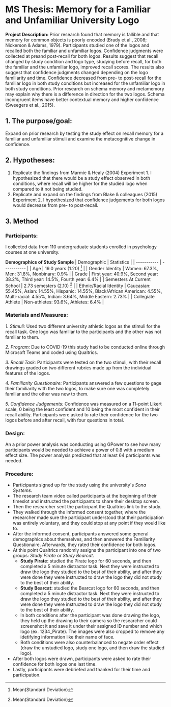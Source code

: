 # MS Thesis: Memory for a Familiar and Unfamiliar University Logo

**Project Description:** Prior research found that memory is fallible and that memory for common objects is poorly encoded (Brady et al., 2008; Nickerson & Adams, 1979). Participants studied one of the logos and recalled both the familiar and unfamiliar logos. Confidence judgments were collected at preand post-recall for both logos. Results suggest that recall changed by study condition and logo type, studying before recall, for both the familiar and the unfamiliar logo, improved recall scores. The results also suggest that confidence judgments changed depending on the logo familiarity and time. Confidence decreased from pre- to post-recall for the familiar logo in both study conditions but increased for the unfamiliar logo in both study conditions. Prior research on schema memory and metamemory may explain why there is a difference in direction for the two logos. Schema incongruent items have better contextual memory and higher confidence (Sweegers et al., 2015).

## 1. The purpose/goal:

Expand on prior research by testing the study effect on recall memory for a familiar and unfamiliar stimuli and examine the metacognitive change in confidence.

## 2. Hypotheses:

1. Replicate the findings from Marmie & Healy (2004) Experiment 1. I hypothesized that there would be a study effect observed in both conditions, where recall will be higher for the studied logo when compared to it not being studied. 
2. Replicate and expand on the findings from Blake & colleagues (2015) Experiment 2. I hypothesized that confidence judgements for both logos would decrease from pre- to post-recall. 

## 3. Method

### Participants:

I collected data from 110 undergraduate students enrolled in psychology courses at one university.

**Demographics of Study Sample**
| Demographic | Statistics |
| ----------- | ----------- |
| Age | 19.0 years (1.20) [^1] |
| Gender Identity | Women: 67.3%, Men: 31.8%, Nonbinary: 0.9% |
| Grade | First year: 40.9%, Second year: 38.2%, Third year: 14.5%, Fourth year: 6.4% |
| Semesters At Current School | 2.73 semesters (2.10) [^1] |
| Ethnic/Racial Identity | Caucasian: 55.45%, Asian: 14.55%, Hispanic: 14.55%, Black/African American: 4.55%, Multi-racial: 4.55%, Indian: 3.64%, Middle Eastern: 2.73% |
| Collegiate Athlete | Non-athletes: 93.6%, Athletes: 6.4% |

### Materials and Measures:

*1. Stimuli:* Used two different university athletic logos as the stimuli for the recall task. One logo was familiar to the participants and the other was not familiar to them.

*2. Program:* Due to COVID-19 this study had to be conducted online through Microsoft Teams and coded using Qualtrics.

*3. Recall Task:* Participants were tested on the two stimuli, with their recall drawings graded on two different rubrics made up from the individual features of the logos.

*4. Familiarity Questionaire:* Participants answered a few questions to gage their familiarity with the two logos, to make sure one was completely familiar and the other was new to them.

*5. Confidence Judgements:* Confidence was measured on a 11-point Likert scale, 0 being the least confident and 10 being the most confident in their recall ability. Participants were asked to rate their confidence for the two logos before and after recall, with four questions in total.

### Design: 

An a prior power analysis was conducting using GPower to see how many participants would be needed to achieve a power of 0.8 with a medium effect size. The power analysis predicted that at least 64 participants was needed.

### Procedure:

- Participants signed up for the study using the university's *Sona Systems*.
- The research team video called participants at the beginning of their timeslot and instructed the participants to share their desktop screen.
- Then the researcher sent the participant the Qualtrics link to the study.
- They walked through the informed consent together, where the researcher made sure the participant understood that their participation was entirely voluntary, and they could stop at any point if they would like to.
- After the informed consent, participants answered some general demographics about themselves, and then answered the Familiarity Questionaire. Afterwards, they rated their confidence for both logos.
- At this point Qualtrics randomly assigns the participant into one of two groups: *Study Pirate* or *Study Bearcat*.
    - **Study Pirate:** studied the Pirate logo for 60 seconds, and then completed a 5 minute distractor task. Next they were instructed to draw the logo they studied to the best of their ability, and after they were done they were instructed to draw the logo they did not study to the best of their ability.
    - **Study Bearcat:** studied the Bearcat logo for 60 seconds, and then completed a 5 minute distractor task. Next they were instructed to draw the logo they studied to the best of their ability, and after they were done they were instructed to draw the logo they did not study to the best of their ability.
    - In both conditions after the participant was done drawing the logo, they held up the drawing to their camera so the researcher could screenshot it and save it under their assigned ID number and which logo (ex. 1234_Pirate). The images were also cropped to remove any idetifying information like their name of face.
    - Both conditions were also counterbalanced to negate order effect (draw the unstudied logo, study one logo, and then draw the studied logo).
- After both logos were drawn, participants were asked to rate their confidence for both logos one last time.
- Lastly, participants were debriefed and thanked for their time and participation.

[^1]: Mean(Standard Deviation)
